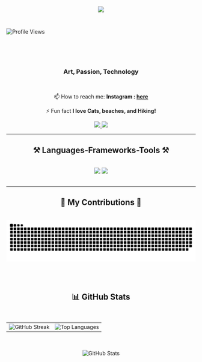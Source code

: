 

<h1 align="center">
    <img src="https://readme-typing-svg.herokuapp.com/?font=Righteous&size=35&center=true&vCenter=true&width=500&height=70&duration=4000&lines=Hi+There!+👋;+I'm+Melanie+Abalde!;" />
</h1>

  <!-- Profile Views -->
 
  <br>
  <img src="https://komarev.com/ghpvc/?username=Araanna&color=blue" alt="Profile Views" />
  
  <br/><br/><br/>

<h3 align="center"> Art, Passion, Technology </h3>

<br/>

<div align="center">
 


📫 How to reach me:  **Instagram : [here](https://www.instagram.com/_melkyway/)**

⚡ Fun fact **I love Cats, beaches, and Hiking!**


 </div>
 
<div align="center"> 
  <a href="mailto:melanieabalde0@gmail.com">
    <img src="https://img.shields.io/badge/Gmail-333333?style=for-the-badge&logo=gmail&logoColor=red" />
  </a>
  <a href="https://www.linkedin.com/in/melanie-ladrillo-abalde-7283b8299/" target="_blank">
    <img src="https://img.shields.io/badge/LinkedIn-0077B5?style=for-the-badge&logo=linkedin&logoColor=white" target="_blank" />
  </a>

</div>

 <hr/>
 
<h2 align="center">⚒️ Languages-Frameworks-Tools ⚒️</h2>
<br/>
<div align="center">
    <img src="https://skillicons.dev/icons?i=react,bootstrap,figma,tailwind,git,flutter,vue,docker,redis" />
    <img src="https://skillicons.dev/icons?i=mysql,sass,nodejs,python,javascript,typescript,express,supabase,mongodb,fastapi,django,nextjs,php,postgresql,laravel" /><br>
</div>

<br/>
<hr/>


<div align="center">
  <h2>🐍 My Contributions 🐍</h2>
  <br>
  <img alt="snake eating my contributions" src="https://raw.githubusercontent.com/salesp07/salesp07/output/github-contribution-grid-snake.svg" />
  
  <br/><br/>

  <!-- GitHub Stats -->
  <h2>📊 GitHub Stats</h2>
  <br>
  <table>
    <tr>
      <td>
        <img src="https://github-readme-streak-stats.herokuapp.com?user=Araanna&theme=radical&hide_border=true" alt="GitHub Streak" />
      </td>
      <td>
        <img src="https://github-readme-stats.vercel.app/api/top-langs/?username=Araanna&layout=compact&theme=radical" alt="Top Languages" />
      </td>
    </tr>
  </table>
  <br/><br/>

 <img src="https://github-readme-stats.vercel.app/api?username=Araanna&show_icons=true&theme=radical" alt="GitHub Stats" />
  

  <br/><br/>


</div>



